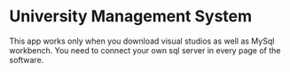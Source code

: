 # University Management System
This app works only when you download visual studios as well as MySql workbench.
You need to connect your own sql server in every page of the software.
